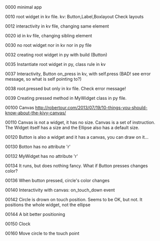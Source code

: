 0000 minimal app

0010 root widget in kv file. kv: Button,Label,Boxlayout
Check layouts

0012 interactivity in kv file, changing same element

0020 id in kv file, changing sibling element

0030 no root widget nor in kv nor in py file

0032 creating root widget in py with build (Button)

0035 Instantiate root widget in py, class rule in kv

0037 Interactivity, Button on_press in kv, with self.press (BAD! see error message, so what is self pointing to?)

0038 root.pressed but only in kv file. Check error message!

0039 Creating pressed method in MyWidget class in py file.

00100 Canvas
http://robertour.com/2013/07/19/10-things-you-should-know-about-the-kivy-canvas/

00110 Canvas is not a widget, it has no size. Canvas is a set of instruction. The Widget itself has a size
 and the Ellipse also has a default size.
 
00120 Button is also a widget and it has a canvas, you can draw on it...

00130 Botton has no attribute 'r'

00132 MyWidget has no attribute 'r'

00134 It runs, but does nothing fancy. What if Button presses changes color?

00136 When button pressed, circle's color changes

00140 Interactivity with canvas: on_touch_down event

00142 Circle is drown on touch position. Seems to be OK, but not. It positions the whole widget, not the ellipse

00144 A bit better positioning

00150 Clock

00160 Move circle to the touch point
